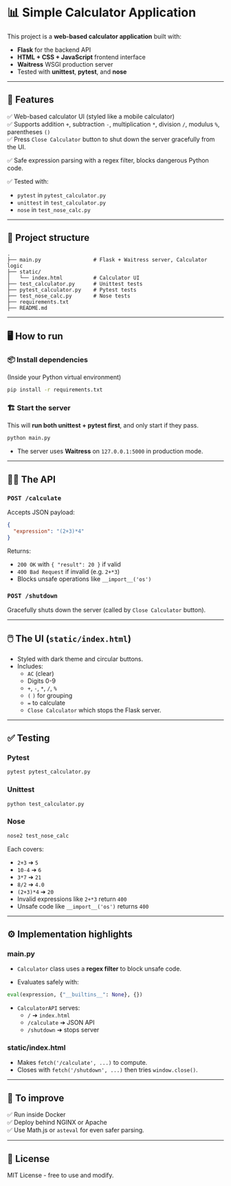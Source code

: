﻿
# 📊 Simple Calculator Application

This project is a **web-based calculator application** built with:

- **Flask** for the backend API
- **HTML + CSS + JavaScript** frontend interface
- **Waitress** WSGI production server
- Tested with **unittest**, **pytest**, and **nose**

---

## 🚀 Features

✅ Web-based calculator UI (styled like a mobile calculator)  
✅ Supports addition `+`, subtraction `-`, multiplication `*`, division `/`, modulus `%`, parentheses `()`  
✅ Press `Close Calculator` button to shut down the server gracefully from the UI.

✅ Safe expression parsing with a regex filter, blocks dangerous Python code.

✅ Tested with:
- `pytest` in `pytest_calculator.py`
- `unittest` in `test_calculator.py`
- `nose` in `test_nose_calc.py`

---

## 📁 Project structure

```
.
├── main.py                 # Flask + Waitress server, Calculator logic
├── static/
│   └── index.html          # Calculator UI
├── test_calculator.py      # Unittest tests
├── pytest_calculator.py    # Pytest tests
├── test_nose_calc.py       # Nose tests
├── requirements.txt
├── README.md
```

---

## 🖥️ How to run

### 📦 Install dependencies
(Inside your Python virtual environment)

```bash
pip install -r requirements.txt
```

### 🏗️ Start the server

This will **run both unittest + pytest first**, and only start if they pass.

```bash
python main.py
```

- The server uses **Waitress** on `127.0.0.1:5000` in production mode.

---

## 🧑‍💻 The API

### `POST /calculate`

Accepts JSON payload:

```json
{
  "expression": "(2+3)*4"
}
```

Returns:

- `200 OK` with `{ "result": 20 }` if valid
- `400 Bad Request` if invalid (e.g. `2+*3`)
- Blocks unsafe operations like `__import__('os')`

### `POST /shutdown`

Gracefully shuts down the server (called by `Close Calculator` button).

---

## 🖱️ The UI (`static/index.html`)

- Styled with dark theme and circular buttons.
- Includes:
    - `AC` (clear)
    - Digits 0-9
    - `+`, `-`, `*`, `/`, `%`
    - `(` `)` for grouping
    - `=` to calculate
    - `Close Calculator` which stops the Flask server.

---

## ✅ Testing

### Pytest

```bash
pytest pytest_calculator.py
```

### Unittest

```bash
python test_calculator.py
```

### Nose

```bash
nose2 test_nose_calc
```

Each covers:

- `2+3` ➔ `5`
- `10-4` ➔ `6`
- `3*7` ➔ `21`
- `8/2` ➔ `4.0`
- `(2+3)*4` ➔ `20`
- Invalid expressions like `2+*3` return `400`
- Unsafe code like `__import__('os')` returns `400`

---

## ⚙️ Implementation highlights

### main.py

- `Calculator` class uses a **regex filter** to block unsafe code.

- Evaluates safely with:

```python
eval(expression, {"__builtins__": None}, {})
```

- `CalculatorAPI` serves:
  - `/` ➔ `index.html`
  - `/calculate` ➔ JSON API
  - `/shutdown` ➔ stops server

### static/index.html

- Makes `fetch('/calculate', ...)` to compute.
- Closes with `fetch('/shutdown', ...)` then tries `window.close()`.

---

## 🚀 To improve

✅ Run inside Docker  
✅ Deploy behind NGINX or Apache  
✅ Use Math.js or `asteval` for even safer parsing.

---

## 📜 License

MIT License - free to use and modify.
